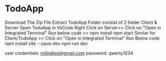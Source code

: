 # TodoApp
Download The Zip File
Extract TodoApp Folder consist of 2 folder Client & Server
Open TodoApp in VsCode
Right Click on Server>> Click on "Open in Integrated Terminal"
Run below code >> 
npm install
npm start
Similar for Client/TodoApp >> Click on "Open in Integrated Terminal"
Run Below code
npm install vite --save-dev 
npm run dev

user credentials: milindjoo@gmail.com password: qwerty1234

